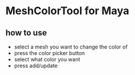 # MeshColorTool for Maya

## how to use

* select a mesh you want to change the color of
* press the color picker button
* select what color you want
* press add/update